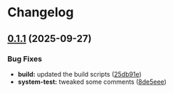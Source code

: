 # Changelog

## [0.1.1](https://github.com/jameswlane/test-turborepo/compare/@plugin/system-test@v0.1.0...@plugin/system-test@v0.1.1) (2025-09-27)


### Bug Fixes

* **build:** updated the build scripts ([25db91e](https://github.com/jameswlane/test-turborepo/commit/25db91eaa4a02642e78319a6c863c5db2f2cb7ab))
* **system-test:** tweaked some comments ([8de5eee](https://github.com/jameswlane/test-turborepo/commit/8de5eeeaff864d3bbda6b00ea2e9e56c951cc62f))
